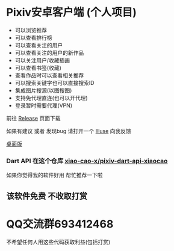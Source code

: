 # Pixiv安卓客户端 (个人项目)

- 可以浏览推荐
- 可以查看排行榜
- 可以查看关注的用户
- 可以查看关注的用户的新作品
- 可以关注用户/收藏插画
- 可以查看书签(收藏)
- 查看作品时可以查看相关推荐
- 可以搜索关键字也可以直接搜索ID
- 集成图片搜源(以图搜图)
- 支持免代理直连(也可以开代理)
- 登录暂时需要代理(VPN) 
 
前往 [Release](https://github.com/xiao-cao-x/pixiv-xiaocao-android/releases) 页面下载

如果有建议 或者 发现bug 请打开一个 [Illuse](https://github.com/xiao-cao-x/pixiv-xiaocao-android/issues/new) 向我反馈

[桌面版](https://github.com/xiao-cao-x/pixiv-xiaocao-desktop)

### Dart API 在这个仓库 [xiao-cao-x/pixiv-dart-api-xiaocao](https://github.com/xiao-cao-x/pixiv-dart-api-xiaocao)

如果你觉得我的软件好用 帮忙推荐一下啦

## 该软件免费 不收取打赏

# QQ交流群693412468

不希望任何人用这些代码获取利益(包括打赏)
